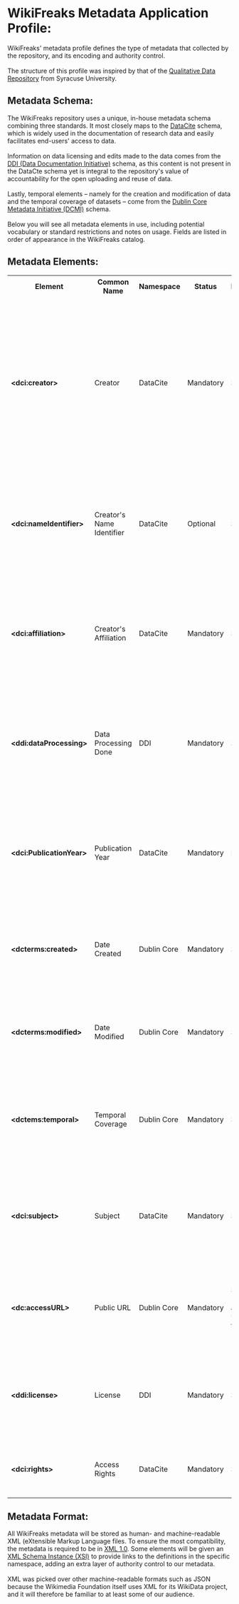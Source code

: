 # WikiFreaks Metadata Application Profile:
WikiFreaks' metadata profile defines the type of metadata that collected by the repository, and its encoding and authority control.
<br><br>
The structure of this profile was inspired by that of the [Qualitative Data Repository](https://qdr.syr.edu/content/qdr-metadata-application-profile) from Syracuse University. 
## Metadata Schema:
The WikiFreaks repository uses a unique, in-house metadata schema combining three standards. It most closely maps to the <a href="https://datacite.org/">DataCite</a> schema, which is widely used in the documentation of research data and easily facilitates end-users' access to data.
<br><br>
Information on data licensing and edits made to the data comes from the <a href="https://ddialliance.org/">DDI (Data Documentation Initiative)</a> schema, as this content is not present in the DataCte schema yet is integral to the repository's value of accountability for the open uploading and reuse of data.
<br><br>
Lastly, temporal elements – namely for the creation and modification of data and the temporal coverage of datasets – come from the <a href="https://www.dublincore.org/">Dublin Core Metadata Initiative (DCMI)</a> schema.
<br><br>
Below you will see all metadata elements in use, including potential vocabulary or standard restrictions and notes on usage. Fields are listed in order of appearance in the WikiFreaks catalog. 

## Metadata Elements:
<table>
	<tr>
		<th>Element</th>
		<th>Common<br>Name</th>
		<th>Namespace</th>
		<th>Status</th>
		<th>Encoding</th>
		<th>Definition and Rules</th>
	</tr>
	<tr>
		<td><strong>&lt;dci:creator&gt;</strong></td>
		<td>Creator</td>
		<td>DataCite</td>
		<td>Mandatory</td>
		<td>String</td>
		<td>	The individual(s) involved in creating the data, or the authors of a publication where the data is used.
			<br><br>To credit multiple creators, repeat this element.
			<br><br><strong>Name Format:</strong> Last Name, First Name
		</td>
	</tr>
	<tr>
		<td><strong>&lt;dci:nameIdentifier&gt;</strong></td>
		<td>Creator's Name Identifier</td>
		<td>DataCite</td>
		<td>Optional</td>
		<td>String</td>
		<td>	A unique identifier to verify the creator.
			<br><br>The source, such as the creator's <a href="https://orcid.org/">ORCID ID</a>, must be specified within the element tag.
		</td>
	</tr>
	<tr>
		<td><strong>&lt;dci:affiliation&gt;</strong></td>
		<td>Creator's Affiliation</td>
		<td>DataCite</td>
		<td>Mandatory</td>
		<td>String</td>
		<td>	The full name of the creators' organizational or institutional affiliation.
		<br><br>For submitters without an academic or professional affiliation, use "<strong>Independent</strong>."
		</td>
	</tr>
	<tr>
		<td><strong>&lt;ddi:dataProcessing&gt;</strong></td>
		<td>Data Processing Done</td>
		<td>DDI</td>
		<td>Mandatory</td>
		<td>String</td>
		<td>Any free-text information that uploaders and/or creators are willing to provide surrounding the dataset, such as the areas of Wikipedia it covers.</td>
	</tr>
	<tr>
		<td><strong>&lt;dci:PublicationYear&gt;</strong></td>
		<td>Publication Year</td>
		<td>DataCite</td>
		<td>Mandatory</td>
		<td>Integer</td>
		<td>	The year when the data was made publicly available on the WikiFreaks repository. 
		<br><br>Must be a four-digit number representing a year.
		</td>
	</tr>
	<tr>
		<td><strong>&lt;dcterms:created&gt;</strong></td>
		<td>Date Created</td>
		<td>Dublin Core</td>
		<td>Mandatory</td>
		<td>String</td>
		<td>	The date (month, day, and year) that the data was created. 
		<br><br>Must follow <a href="https://en.wikipedia.org/wiki/ISO_8601">ISO 8601</a> naming standards.
		</td>
	</tr>
	<tr>
		<td><strong>&lt;dcterms:modified&gt;</strong></td>
		<td>Date Modified</td>
		<td>Dublin Core</td>
		<td>Mandatory</td>
		<td>String</td>
		<td>	The date (month, day, and year) that the data was created. 
		<br><br>Must follow <a href="https://en.wikipedia.org/wiki/ISO_8601">ISO 8601</a> naming standards.
		</td>
	</tr>
	<tr>
		<td><strong>&lt;dctems:temporal&gt;</strong></td>
		<td>Temporal Coverage</td>
		<td>Dublin Core</td>
		<td>Mandatory</td>
		<td>String</td>
		<td>	The temporal coverage of the Wikipedia data. 
		<br><br>Must feature <strong>at least two dates</strong>, ideally formatted in ISO standards.</td>
	</tr>
	<tr>
		<td><strong>&lt;dci:subject&gt;</strong></td>
		<td>Subject</td>
		<td>DataCite</td>
		<td>Mandatory</td>
		<td>String</td>
		<td>All subjects, keywords, classification codes, or key phrases describing the data, including the contents of featured Wikipedia articles.</td>
	</tr>
	<tr>
		<td><strong>&lt;dc:accessURL&gt;</strong></td>
		<td>Public URL</td>
		<td>Dublin Core</td>
		<td>Mandatory</td>
		<td>String (must be a valid URL on the web)</td>
		<td>The Uniform Resource Locator (URL) to the page on the WikiFreaks repository where users can access the data.</td>
	</tr>
	<tr>
		<td><strong>&lt;ddi:license&gt;</strong></td>
		<td>License</td>
		<td>DDI</td>
		<td>Mandatory</td>
		<td>String</td>
		<td>The license that the data is shared under.
		<br><br>	Must be a valid license under <a href="https://choosealicense.com/">GitHub's "Choose a License" directory.</a>.
		</td>
	</tr>
	<tr>
		<td><strong>&lt;dci:rights&gt;</strong></td>
		<td>Access Rights</td>
		<td>DataCite</td>
		<td>Mandatory</td>
		<td>String</td>
		<td>	Any additional information on the rights for this resource, beyond the license itself.</td>
	</tr>
</table>

## Metadata Format:
All WikiFreaks metadata will be stored as human- and machine-readable XML (eXtensible Markup Language files. To ensure the most compatibility, the metadata is required to be in [XML 1.0](https://www.w3.org/TR/xml/). Some elements will be given an [XML Schema Instance (XSI)](https://www.w3schools.com/xml/schema_schema.asp) to provide links to the definitions in the specific namespace, adding an extra layer of authority control to our metadata. 
<br><br>
XML was picked over other machine-readable formats such as JSON because the Wikimedia Foundation itself uses XML for its WikiData project, and it will therefore be familiar to at least some of our audience.
